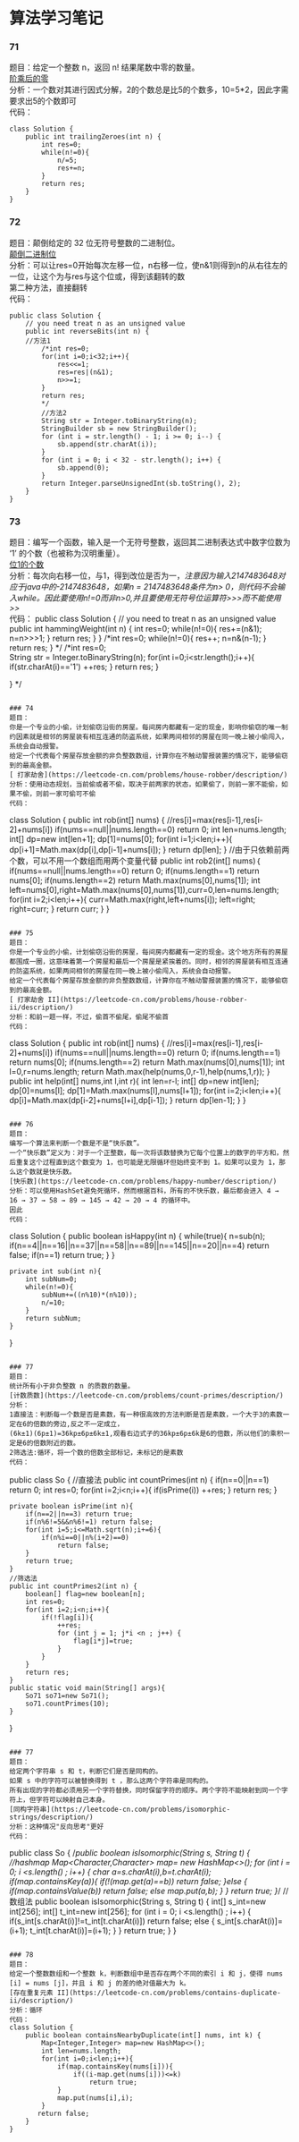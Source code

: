 # 算法学习笔记

### 71
题目：给定一个整数 n，返回 n! 结果尾数中零的数量。  
[阶乘后的零](https://leetcode-cn.com/problems/factorial-trailing-zeroes/description/)  
分析：一个数对其进行因式分解，2的个数总是比5的个数多，10=5*2，因此字需要求出5的个数即可  
代码：
~~~
class Solution {
    public int trailingZeroes(int n) {
        int res=0;
        while(n!=0){
            n/=5;
            res+=n;
        }
        return res;
    }
}
~~~

### 72
题目：颠倒给定的 32 位无符号整数的二进制位。  
[颠倒二进制位](https://leetcode-cn.com/problems/reverse-bits/description/)  
分析：可以让res=0开始每次左移一位，n右移一位，使n&1则得到n的从右往左的一位，让这个为与res与这个位或，得到该翻转的数  
第二种方法，直接翻转  
代码：
~~~
public class Solution {
    // you need treat n as an unsigned value
    public int reverseBits(int n) {
	//方法1
        /*int res=0;
        for(int i=0;i<32;i++){
            res<<=1;
            res=res|(n&1);
            n>>=1;
        }
        return res;
        */
		//方法2
        String str = Integer.toBinaryString(n);
        StringBuilder sb = new StringBuilder();
        for (int i = str.length() - 1; i >= 0; i--) {
            sb.append(str.charAt(i));
        }
        for (int i = 0; i < 32 - str.length(); i++) {
            sb.append(0);
        }
        return Integer.parseUnsignedInt(sb.toString(), 2);
    }
}
~~~


### 73
题目：编写一个函数，输入是一个无符号整数，返回其二进制表达式中数字位数为 ‘1’ 的个数（也被称为汉明重量）。  
[位1的个数](https://leetcode-cn.com/problems/number-of-1-bits/description/)  
分析：每次向右移一位，与1，得到改位是否为一，*注意因为输入2147483648对应于java中的-2147483648，如果n = 2147483648条件为n> 0，则代码不会输入while。因此要使用n!=0而非n>0,并且要使用无符号位运算符>>>而不能使用>>*   
代码：
public class Solution {
    // you need to treat n as an unsigned value
    public int hammingWeight(int n) {
        int res=0;
        while(n!=0){
            res+=(n&1);
            n=n>>>1;
        }
        return res;
    }
}
    /*int res=0;
    while(n!=0){
    res++;
    n=n&(n-1);
    }
    return res;
    }
    */
    /*int res=0;    
    String str = Integer.toBinaryString(n);
    for(int i=0;i<str.length();i++){
        if(str.charAt(i)=='1')
            ++res;
    }
        return res;
    } 
    
}
*/
~~~

### 74
题目：
你是一个专业的小偷，计划偷窃沿街的房屋。每间房内都藏有一定的现金，影响你偷窃的唯一制约因素就是相邻的房屋装有相互连通的防盗系统，如果两间相邻的房屋在同一晚上被小偷闯入，系统会自动报警。  
给定一个代表每个房屋存放金额的非负整数数组，计算你在不触动警报装置的情况下，能够偷窃到的最高金额。   
[ 打家劫舍](https://leetcode-cn.com/problems/house-robber/description/)  
分析：使用动态规划，当前偷或者不偷，取决于前两家的状态，如果偷了，则前一家不能偷，如果不偷，则前一家可偷可不偷  
代码：
~~~
class Solution {
    public int rob(int[] nums) {
        //res[i]=max(res[i-1],res[i-2]+nums[i])
        if(nums==null||nums.length==0) return 0;
        int len=nums.length;
        int[] dp=new int[len+1];
        dp[1]=nums[0];
        for(int i=1;i<len;i++){
            dp[i+1]=Math.max(dp[i],dp[i-1]+nums[i]);
        }
        return dp[len];
    }
	//由于只依赖前两个数，可以不用一个数组而用两个变量代替
	public int rob2(int[] nums)｛
	if(nums==null||nums.length==0) return 0;
        if(nums.length==1) return nums[0];
        if(nums.length==2) return Math.max(nums[0],nums[1]);
        int left=nums[0],right=Math.max(nums[0],nums[1]),curr=0,len=nums.length;
        for(int i=2;i<len;i++){
            curr=Math.max(right,left+nums[i]);
            left=right;
            right=curr;
        }
        return curr;
    }
}
~~~

### 75
题目：
你是一个专业的小偷，计划偷窃沿街的房屋，每间房内都藏有一定的现金。这个地方所有的房屋都围成一圈，这意味着第一个房屋和最后一个房屋是紧挨着的。同时，相邻的房屋装有相互连通的防盗系统，如果两间相邻的房屋在同一晚上被小偷闯入，系统会自动报警。  
给定一个代表每个房屋存放金额的非负整数数组，计算你在不触动警报装置的情况下，能够偷窃到的最高金额。   
[ 打家劫舍 II](https://leetcode-cn.com/problems/house-robber-ii/description/)  
分析：和前一题一样，不过，偷首不偷尾，偷尾不偷首   
代码：
~~~
class Solution {
    public int rob(int[] nums) {
        //res[i]=max(res[i-1],res[i-2]+nums[i])
        if(nums==null||nums.length==0) return 0;
        if(nums.length==1) return nums[0];
        if(nums.length==2) return Math.max(nums[0],nums[1]);
        int l=0,r=nums.length;
        return Math.max(help(nums,0,r-1),help(nums,1,r));
    }
    public int help(int[] nums,int l,int r){
        int len=r-l;
        int[] dp=new int[len];
        dp[0]=nums[l];
        dp[1]=Math.max(nums[l],nums[l+1]);
        for(int i=2;i<len;i++){
            dp[i]=Math.max(dp[i-2]+nums[l+i],dp[i-1]);
        }
        return dp[len-1];
    }
}
~~~

### 76
题目：
编写一个算法来判断一个数是不是“快乐数”。  
一个“快乐数”定义为：对于一个正整数，每一次将该数替换为它每个位置上的数字的平方和，然后重复这个过程直到这个数变为 1，也可能是无限循环但始终变不到 1。如果可以变为 1，那么这个数就是快乐数。  
[快乐数](https://leetcode-cn.com/problems/happy-number/description/)  
分析：可以使用HashSet避免死循环，然而根据百科，所有的不快乐数，最后都会进入 4 → 16 → 37 → 58 → 89 → 145 → 42 → 20 → 4 的循环中。  
因此  
代码：
~~~
class Solution {
    public boolean isHappy(int n) {
        while(true){
            n=sub(n);
            if(n==4||n==16||n==37||n==58||n==89||n==145||n==20||n==4)
                return false;
            if(n==1) return true;
        }
    }
    
    private int sub(int n){
        int subNum=0;
        while(n!=0){
            subNum+=((n%10)*(n%10));
            n/=10;
        }
        return subNum;
    } 
}
~~~

### 77
题目：
统计所有小于非负整数 n 的质数的数量。  
[计数质数](https://leetcode-cn.com/problems/count-primes/description/)  
分析：  
1直接法：判断每一个数是否是素数，有一种很高效的方法判断是否是素数，一个大于3的素数一定在6的倍数的旁边,反之不一定成立，  
(6k±1)(6p±1)=36kp±6p±6k±1,观看右边式子的36kp±6p±6k是6的倍数，所以他们的乘积一定是6的倍数附近的数。    
2筛选法:循环，将一个数的倍数全部标记，未标记的是素数     
代码：
~~~
public class So {
    //直接法
    public int countPrimes(int n) {
        if(n==0||n==1) return 0;
        int res=0;
        for(int i=2;i<n;i++){
            if(isPrime(i))
                ++res;
        }
        return res;
    }

    private boolean isPrime(int n){
        if(n==2||n==3) return true;
        if(n%6!=5&&n%6!=1) return false;
        for(int i=5;i<=Math.sqrt(n);i+=6){
            if(n%i==0||n%(i+2)==0)
                return false;
        }
        return true;
    }
    //筛选法
    public int countPrimes2(int n) {
        boolean[] flag=new boolean[n];
        int res=0;
        for(int i=2;i<n;i++){
            if(!flag[i]){
                ++res;
                for (int j = 1; j*i <n ; j++) {
                    flag[i*j]=true;
                }
            }
        }
        return res;
    }
    public static void main(String[] args){
        So71 so71=new So71();
        so71.countPrimes(10);
    }
}
~~~

### 77
题目：
给定两个字符串 s 和 t，判断它们是否是同构的。    
如果 s 中的字符可以被替换得到 t ，那么这两个字符串是同构的。    
所有出现的字符都必须用另一个字符替换，同时保留字符的顺序。两个字符不能映射到同一个字符上，但字符可以映射自己本身。    
[同构字符串](https://leetcode-cn.com/problems/isomorphic-strings/description/)  
分析：这种情况"反向思考"更好  
代码：
~~~
public class So {
    /*public boolean isIsomorphic(String s, String t) {
	//hashmap
        Map<Character,Character> map= new HashMap<>();
        for (int i = 0; i <s.length() ; i++) {
            char a=s.charAt(i),b=t.charAt(i);
            if(map.containsKey(a)){
                if(!(map.get(a)==b))
                    return false;
            }else {
                if(map.containsValue(b))
                    return false;
                else
                    map.put(a,b);
            }
        }
       return true;
    }*/
	//数组法
    public boolean isIsomorphic(String s, String t) {
        int[] s_int=new int[256];
        int[] t_int=new int[256];
        for (int i = 0; i <s.length() ; i++) {
            if(s_int[s.charAt(i)]!=t_int[t.charAt(i)])
                return false;
            else {
                s_int[s.charAt(i)]=(i+1);
                t_int[t.charAt(i)]=(i+1);
            }
        }
        return true;
    }
}
~~~

### 78
题目：
给定一个整数数组和一个整数 k，判断数组中是否存在两个不同的索引 i 和 j，使得 nums [i] = nums [j]，并且 i 和 j 的差的绝对值最大为 k。  
[存在重复元素 II](https://leetcode-cn.com/problems/contains-duplicate-ii/description/)  
分析：循环  
代码：
class Solution {
    public boolean containsNearbyDuplicate(int[] nums, int k) {
        Map<Integer,Integer> map=new HashMap<>();
        int len=nums.length;
        for(int i=0;i<len;i++){
            if(map.containsKey(nums[i])){
                if((i-map.get(nums[i]))<=k)
                    return true;
            }
            map.put(nums[i],i);
        }
       return false;             
    }            
}
~~~

  




